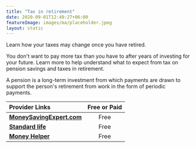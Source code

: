 ```yaml
---
title: "Tax in retirement"
date: 2020-09-01T12:49:27+06:00
featureImage: images/ma/placeholder.jpeg
layout: static
---
```


Learn how your taxes may change once you have retired.

You don't want to pay more tax than you have to after years of investing for your future. Learn more to help understand what to expect from tax on pension savings and taxes in retirement.

A pension is a long-term investment from which payments are drawn to support the person's retirement from work in the form of periodic payments.

| Provider Links      | Free or Paid  |  
| :-----------          | :--------------:      |  
| [**MoneySavingExpert.com**](https://www.moneysavingexpert.com/savings/discount-pensions/) | Free | 
| [**Standard life**](https://www.standardlife.co.uk/retirement/guides/tax-pension) | Free | 
| [**Money Helper**](https://www.moneyhelper.org.uk/en/pensions-and-retirement/tax-and-pensions/a-guide-to-tax-in-retirement) | Free | 
  

<br/><br/>






